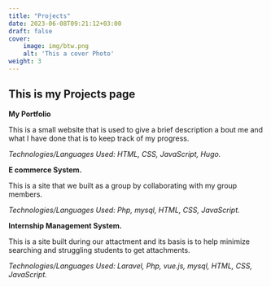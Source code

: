 ```yaml
---
title: "Projects"
date: 2023-06-08T09:21:12+03:00
draft: false
cover:
    image: img/btw.png
    alt: 'This a cover Photo'
weight: 3 
---
```

## This is my Projects page

**My Portfolio**

This is a small website that is used to give a brief description a bout me and what I have done that is to keep track of my progress.

*Technologies/Languages Used: HTML, CSS, JavaScript, Hugo.*

**E commerce System.**

This is a site that we built as a group by collaborating with my group members.

*Technologies/Languages Used: Php, mysql, HTML, CSS, JavaScript.*

**Internship Management System.**

This is a site built during our attactment and its basis is to help minimize searching and struggling students to get attachments.

*Technologies/Languages Used: Laravel, Php, vue.js, mysql, HTML, CSS, JavaScript.*
